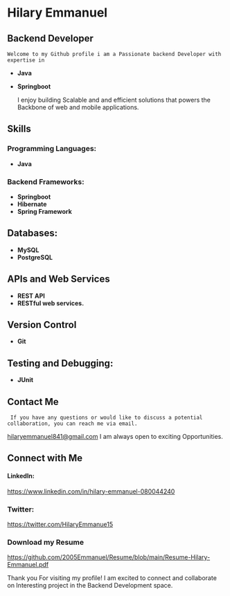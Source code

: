 #  Hilary Emmanuel

##  Backend Developer
    Welcome to my Github profile i am a Passionate backend Developer with expertise in 
   - **Java**
   - **Springboot**


     I enjoy building Scalable and and efficient solutions that powers the Backbone of web  and mobile applications.
     
     
##   Skills
###  Programming Languages:
-    **Java**

###  Backend Frameworks:
-    **Springboot**
-    **Hibernate**
-    **Spring Framework**

##   Databases:
-    **MySQL**
-    **PostgreSQL**

##   APIs and Web Services
-    **REST API**
-    **RESTful web services.**

##  Version Control
-   **Git**

##  Testing and Debugging:
-   **JUnit**

##   Contact Me
     If you have any questions or would like to discuss a potential collaboration, you can reach me via email.
   hilaryemmanuel841@gmail.com
     I am always open to exciting Opportunities.

##  Connect with Me
#### Linkedln:
https://www.linkedin.com/in/hilary-emmanuel-080044240

### Twitter:
https://twitter.com/HilaryEmmanue15

### Download my Resume
https://github.com/2005Emmanuel/Resume/blob/main/Resume-Hilary-Emmanuel.pdf

Thank you For visiting my profile! I am excited to connect and collaborate on Interesting project in the Backend Development space.
